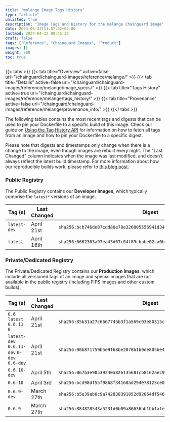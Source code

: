 ```yaml
---
title: "melange Image Tags History"
type: "article"
unlisted: true
description: "Image Tags and History for the melange Chainguard Image"
date: 2023-06-22T11:07:52+02:00
lastmod: 2024-04-22 00:45:38
draft: false
tags: ["Reference", "Chainguard Images", "Product"]
images: []
weight: 700
toc: true
---
```


{{< tabs >}}
{{< tab title="Overview" active=false url="/chainguard/chainguard-images/reference/melange/" >}}
{{< tab title="Details" active=false url="/chainguard/chainguard-images/reference/melange/image_specs/" >}}
{{< tab title="Tags History" active=true url="/chainguard/chainguard-images/reference/melange/tags_history/" >}}
{{< tab title="Provenance" active=false url="/chainguard/chainguard-images/reference/melange/provenance_info/" >}}
{{</ tabs >}}

The following tables contains the most recent tags and digests that can be used to pin your Dockerfile to a specific build of this image. Check our guide on [Using the Tag History API](/chainguard/chainguard-images/using-the-tag-history-api/) for information on how to fetch all tags from an image and how to pin your Dockerfile to a specific digest.

Please note that digests and timestamps only change when there is a change to the image, even though images are rebuilt every night. The "Last Changed" column indicates when the image was last modified, and doesn't always reflect the latest build timestamp. For more information about how our reproducible builds work, please refer to [this blog post](https://www.chainguard.dev/unchained/reproducing-chainguards-reproducible-image-builds).

### Public Registry
The Public Registry contains our **Developer Images**, which typically comprise the `latest*` versions of an image.

| Tag (s)       | Last Changed | Digest                                                                    |
|---------------|--------------|---------------------------------------------------------------------------|
|  `latest-dev` | April 21st   | `sha256:bcb746de87cdd80e78e326805556941d34f0466e4d3c51b9aca8ec2286a25f9e` |
|  `latest`     | April 16th   | `sha256:6662363a97ea43d67c04f89cbabe02ca0bb1a7dfe56363e4d9d55da5dac3e20b` |


### Private/Dedicated Registry
The Private/Dedicated Registry contains our **Production Images**, which include all versioned tags of an image and special images that are not available in the public registry (including FIPS images and other custom builds).

| Tag (s)                                      | Last Changed | Digest                                                                    |
|----------------------------------------------|--------------|---------------------------------------------------------------------------|
|  `0.6` `latest` `0.6.11` `0`                 | April 21st   | `sha256:85b31a27c6667745b3f1a569c03e80315cccadbaab22b944f3d2d57f117f7357` |
|  `latest-dev` `0.6.11-dev` `0-dev` `0.6-dev` | April 21st   | `sha256:00b871759b5e9f68be2078b1b0de805be46c4e239aa96c8aff89341e71d57d90` |
|  `0.6.10-dev`                                | April 5th    | `sha256:067b3e90539240a826135681cb8162aec96349c8196845120f968a0ac0c3d655` |
|  `0.6.10`                                    | April 3rd    | `sha256:bcd98df55f9868f34168ad294e78123ce0227c9dfe2b6db6b1a3dc915f4ba169` |
|  `0.6.9-dev`                                 | March 27th   | `sha256:b5e39ab0c9a742830391052d92054df5460089c8e1c319196536255e725e59c1` |
|  `0.6.9`                                     | March 27th   | `sha256:884828543a5231d0b09a86636bb1bb1afe4be5cf2eb76c8b22a73a3c05277d0c` |

